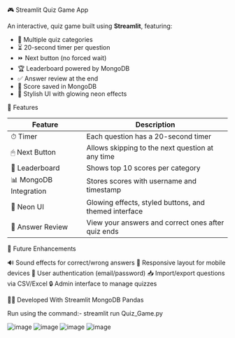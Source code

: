🎮 Streamlit Quiz Game App

An interactive, quiz game built using **Streamlit**, featuring:
- 🧠 Multiple quiz categories
- ⏳ 20-second timer per question
- ⏩ Next button (no forced wait)
- 🏆 Leaderboard powered by MongoDB
- ✅ Answer review at the end
- 💾 Score saved in MongoDB
- 🎨 Stylish UI with glowing neon effects

   
📂 Features

| Feature                  | Description                                                  |
|--------------------------|--------------------------------------------------------------|
| ⏱ Timer                 | Each question has a 20-second timer                          |
| 🖱 Next Button          | Allows skipping to the next question at any time            |
| 🏁 Leaderboard          | Shows top 10 scores per category                            |
| 📊 MongoDB Integration  | Stores scores with username and timestamp                   |
| 🎨 Neon UI              | Glowing effects, styled buttons, and themed interface       |
| 📘 Answer Review        | View your answers and correct ones after quiz ends          |



🙌 Future Enhancements

🔊 Sound effects for correct/wrong answers
📱 Responsive layout for mobile devices
👤 User authentication (email/password)
📥 Import/export questions via CSV/Excel
🔒 Admin interface to manage quizzes

🧑‍💻 Developed With
      Streamlit
      MongoDB
      Pandas

Run using the command:- streamlit run Quiz_Game.py

![image](https://github.com/user-attachments/assets/e07be170-9416-4ec9-8cd3-4aa449e234c3)
![image](https://github.com/user-attachments/assets/942b92dd-8d66-4ac5-b11d-153d1a6deb0b)
![image](https://github.com/user-attachments/assets/d8d6e06b-e4fe-4a17-8071-5c8463318d42)
![image](https://github.com/user-attachments/assets/14c5d7ef-d305-4f4c-9433-e9d3014cdd42)



